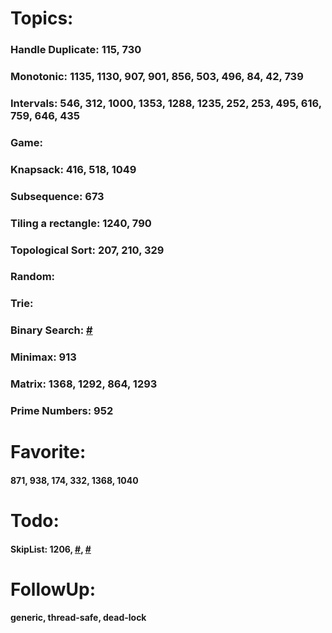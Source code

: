 # Topics:

### Handle Duplicate: 115, 730
### Monotonic: 1135, 1130, 907, 901, 856, 503, 496, 84, 42, 739
### Intervals: 546, 312, 1000, 1353, 1288, 1235, 252, 253, 495, 616, 759, 646, 435
### Game:
### Knapsack: 416, 518, 1049
### Subsequence: 673
### Tiling a rectangle: 1240, 790
### Topological Sort: 207, 210, 329
### Random:
### Trie:
### Binary Search: [#](https://leetcode.com/discuss/interview-question/313216/)
### Minimax: 913
### Matrix: 1368, 1292, 864, 1293
### Prime Numbers: 952

# Favorite: 

#### 871, 938, 174, 332, 1368, 1040

# Todo:

#### SkipList: 1206, [#](http://www.mathcs.emory.edu/~cheung/Courses/323/Syllabus/Map/skip-list-impl.html), [#](https://www.youtube.com/watch?v=7pWkspmYUVo&feature=emb_logo)

# FollowUp:

#### generic, thread-safe, dead-lock

